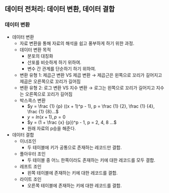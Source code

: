 ## 데이터 전처리: 데이터 변환, 데이터 결합

### 데이터 변환

- 데이터 변환
    - 자료 변환을 통해 자료의 해석을 쉽고 풍부하게 하기 위한 과정.
    - 데이터 변환 목적
        - 분포의 대칭화
        - 산포를 비슷하게 하기 위하여.
        - 변수 간 관계를 단순하기 하기 위하여.
    - 변환 유형 1: 제곱근 변환 VS 제곱 변환 
    → 제곱근은 왼쪽으로 꼬리가 길어지고 제곱은 오른쪽으로 꼬리가 길어짐
    - 변환 유형 2: 로그 변환 VS 지수 변환
    → 로그는 왼쪽으로 꼬리가 길어지고 지수는 오른쪽으로 꼬리가 길어짐
    - 박스콕스 변환
        - $y = \frac {1} {p} ((x + 1)^p - 1), p = \frac {1} {2}, \frac {1} {4}, \frac {1} {8}…$
        - $y = ln(x + 1), p = 0$
        - $y = (1 + \frac {x} {p})^p - 1, p = 2, 4, 8 …$
        - 원래 자료의 p승을 해준다.
- 데이터 결합
    - 이너조인
        - 두 테이블에 키가 공통으로 존재하는 레코드만 결합.
    - 풀아우터 조인
        - 두 테이블 중 어느 한쪽이라도 존재하는 키에 대한 레코드를 모두 결합.
    - 레프트 조인
        - 왼쪽 테이블에 존재하는 키에 대한 레코드를 결합.
    - 라이트 조인
        - 오른쪽 테이블에 존재하는 키에 대한 레코드를 결합.